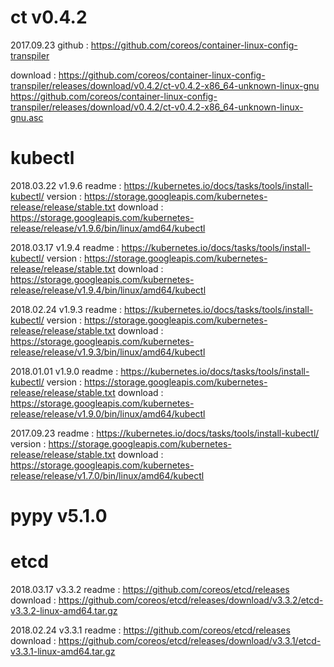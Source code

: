 # ct v0.4.2
2017.09.23
github : https://github.com/coreos/container-linux-config-transpiler

download :
https://github.com/coreos/container-linux-config-transpiler/releases/download/v0.4.2/ct-v0.4.2-x86_64-unknown-linux-gnu
https://github.com/coreos/container-linux-config-transpiler/releases/download/v0.4.2/ct-v0.4.2-x86_64-unknown-linux-gnu.asc

# kubectl

2018.03.22 v1.9.6
readme : https://kubernetes.io/docs/tasks/tools/install-kubectl/
version : https://storage.googleapis.com/kubernetes-release/release/stable.txt
download : https://storage.googleapis.com/kubernetes-release/release/v1.9.6/bin/linux/amd64/kubectl

2018.03.17 v1.9.4
readme : https://kubernetes.io/docs/tasks/tools/install-kubectl/
version : https://storage.googleapis.com/kubernetes-release/release/stable.txt
download : https://storage.googleapis.com/kubernetes-release/release/v1.9.4/bin/linux/amd64/kubectl

2018.02.24 v1.9.3
readme : https://kubernetes.io/docs/tasks/tools/install-kubectl/
version : https://storage.googleapis.com/kubernetes-release/release/stable.txt
download : https://storage.googleapis.com/kubernetes-release/release/v1.9.3/bin/linux/amd64/kubectl

2018.01.01 v1.9.0
readme : https://kubernetes.io/docs/tasks/tools/install-kubectl/
version : https://storage.googleapis.com/kubernetes-release/release/stable.txt
download : https://storage.googleapis.com/kubernetes-release/release/v1.9.0/bin/linux/amd64/kubectl

2017.09.23
readme : https://kubernetes.io/docs/tasks/tools/install-kubectl/
version : https://storage.googleapis.com/kubernetes-release/release/stable.txt
download : https://storage.googleapis.com/kubernetes-release/release/v1.7.0/bin/linux/amd64/kubectl

# pypy v5.1.0

# etcd

2018.03.17  v3.3.2
readme : https://github.com/coreos/etcd/releases
download : https://github.com/coreos/etcd/releases/download/v3.3.2/etcd-v3.3.2-linux-amd64.tar.gz

2018.02.24  v3.3.1
readme : https://github.com/coreos/etcd/releases
download : https://github.com/coreos/etcd/releases/download/v3.3.1/etcd-v3.3.1-linux-amd64.tar.gz